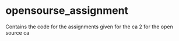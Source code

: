 # opensourse_assignment
Contains the code for the assignments given for the ca 2 for the open source ca
